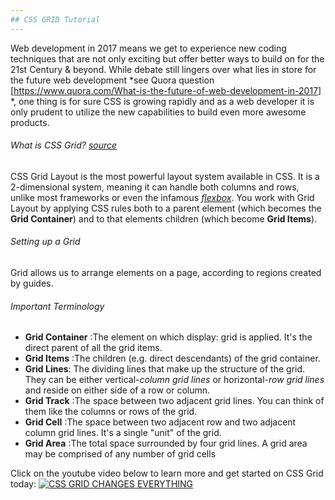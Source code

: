 ```yaml
---
## CSS GRID Tutorial
---
```


Web development in 2017 means we get to experience new coding techniques that are not only exciting but offer better ways to build on for the 21st Century & beyond. While debate still lingers over what lies in store for the future web development *see Quora question [https://www.quora.com/What-is-the-future-of-web-development-in-2017] *, one thing is for sure CSS is growing rapidly and as a web developer it is only prudent to utilize the new capabilities to build even more awesome products.


###### What is CSS Grid? [source](https://css-tricks.com/snippets/css/complete-guide-grid/)

CSS Grid Layout is the most powerful layout system available in CSS. It is a 2-dimensional system, meaning it can handle both columns and rows, unlike most frameworks or even the infamous [*flexbox*](https://css-tricks.com/snippets/css/a-guide-to-flexbox/).
You work with Grid Layout by applying CSS rules both to a parent element (which becomes the **Grid Container**) and to that elements children (which become **Grid Items**).

###### Setting up a Grid

Grid allows us to arrange elements on a page, according to regions created by guides. 

###### Important Terminology

+ **Grid Container** :The element on which display: grid is applied. It's the direct parent of all the grid items.
+ **Grid Items** :The children (e.g. direct descendants) of the grid container.
+ **Grid Lines**: The dividing lines that make up the structure of the grid. They can be either vertical-*column grid lines* or horizontal-*row grid lines* and reside on either side of a row or column.
+ **Grid Track** :The space between two adjacent grid lines. You can think of them like the columns or rows of the grid.
+ **Grid Cell** :The space between two adjacent row and two adjacent column grid lines. It's a single "unit" of the grid.
+ **Grid Area** :The total space surrounded by four grid lines. A grid area may be comprised of any number of grid cells

Click on the youtube video below to learn more and get started on CSS Grid today:
[![CSS GRID CHANGES EVERYTHING](http://img.youtube.com/vi/7kVeCqQCxlk/0.jpg)](https://www.youtube.com/watch?v=7kVeCqQCxlk&t=79s)


